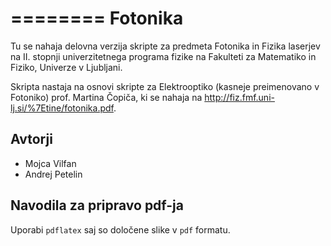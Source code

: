 ========
Fotonika
========

Tu se nahaja delovna verzija skripte za predmeta Fotonika in Fizika laserjev na II. stopnji univerzitetnega programa fizike na Fakulteti za Matematiko in Fiziko, Univerze v Ljubljani. 
 
Skripta nastaja na osnovi skripte za Elektrooptiko (kasneje preimenovano v Fotoniko) prof. Martina Čopiča, ki se nahaja na  <http://fiz.fmf.uni-lj.si/%7Etine/fotonika.pdf>.

Avtorji
-------

* Mojca Vilfan
* Andrej Petelin

Navodila za pripravo pdf-ja
---------------------------

Uporabi `pdflatex` saj so določene slike v `pdf` formatu.

